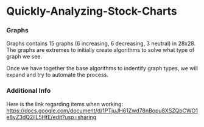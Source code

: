 # Quickly-Analyzing-Stock-Charts


### Graphs
Graphs contains 15 graphs (6 increasing, 6 decreasing, 3 neutral) in 28x28.
The graphs are extremes to initially create algorithms to solve what type of graph we see.

Once we have together the base algorithms to indentify graph types, we will expand and try to automate the process.


### Additional Info
Here is the link regarding items when working: 
https://docs.google.com/document/d/1PTjuJH61Zwd78nBopu8XSZQbCWO1e8yZ3dQ2ilL5HtE/edit?usp=sharing